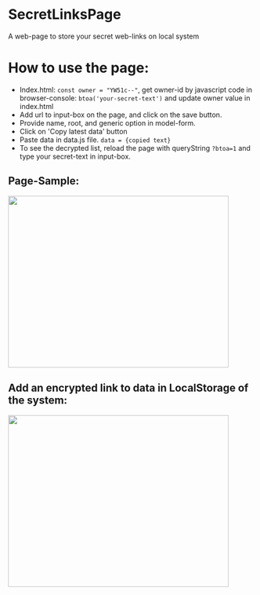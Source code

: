 # SecretLinksPage
A web-page to store your secret web-links on local system

# How to use the page:
- Index.html: `const owner = "YW51c--"`, get owner-id by javascript code in browser-console: `btoa('your-secret-text')`  and update owner value in index.html
- Add url to input-box on the page, and click on the save button.
- Provide name, root, and generic option in model-form.
- Click on 'Copy latest data' button
- Paste data in data.js file. `data = {copied text}`
- To see the decrypted list, reload the page with queryString `?btoa=1` and type your secret-text in input-box.

## Page-Sample:
<img src="https://github.com/onu-khatri/SecretLinksPage/assets/85816412/fd440497-bb2e-45f3-999d-e83d76b993a7" width="450px" height="350px">

## Add an encrypted link to data in LocalStorage of the system:
<img src="https://github.com/onu-khatri/SecretLinksPage/assets/85816412/ab697b6a-9446-47b6-9912-952efdebee22" width="450px" height="350px">

